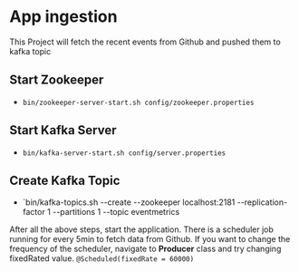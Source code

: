 # App ingestion

This Project will fetch the recent events from Github and pushed them to kafka topic

## Start Zookeeper
- `bin/zookeeper-server-start.sh config/zookeeper.properties`

## Start Kafka Server
- `bin/kafka-server-start.sh config/server.properties`

## Create Kafka Topic
- `bin/kafka-topics.sh --create --zookeeper localhost:2181 --replication-factor 1 --partitions 1 --topic eventmetrics

After all the above steps, start the application. 
There is a scheduler job running for every 5min to 
fetch data from Github.
If you want to change the frequency of the scheduler, 
navigate to **Producer** class and try changing fixedRated value.
 `@Scheduled(fixedRate = 60000)`